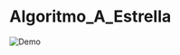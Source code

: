 # Algoritmo_A_Estrella

![Demo](https://raw.githubusercontent.com/Gonder301/Algoritmo_A_Estrella/master/demo.gif)
